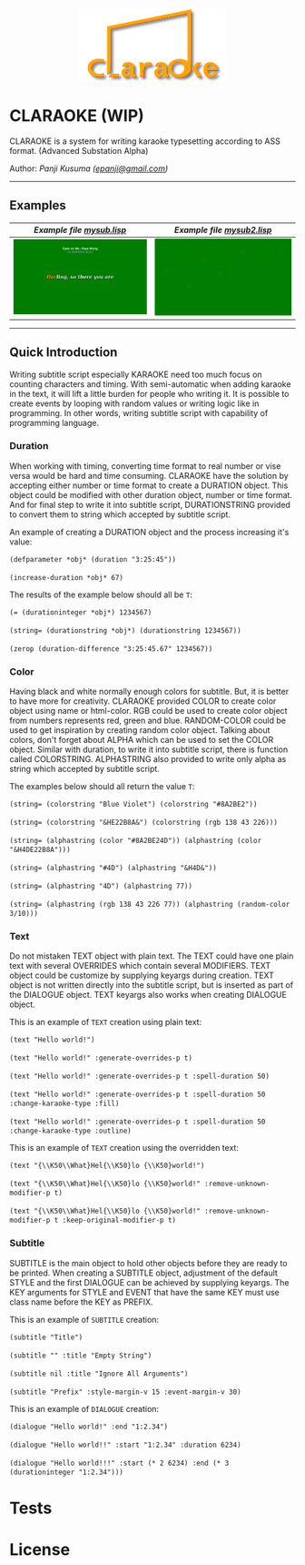 <p align="center">
    <img src="claraoke.png" alt="LOGO" width="260px" height="130px">
</p>

# CLARAOKE (WIP)

CLARAOKE is a system for writing karaoke typesetting according to ASS
format. (Advanced Substation Alpha)

Author: _Panji Kusuma (epanji@gmail.com)_

---------------------------------------------------------------------------------------------------------

## Examples

| _Example file [mysub.lisp](Examples/mysub.lisp)_ | _Example file [mysub2.lisp](Examples/mysub2.lisp)_ |
|--------------------------------------------------|----------------------------------------------------|
| ![Partial GIF](Examples/mysub.gif)               | ![Partial GIF](Examples/mysub2.gif)                |

---------------------------------------------------------------------------------------------------------

## Quick Introduction

Writing subtitle script especially KARAOKE need too much focus on
counting characters and timing. With semi-automatic when adding
karaoke in the text, it will lift a little burden for people who
writing it. It is possible to create events by looping with random
values or writing logic like in programming. In other words, writing
subtitle script with capability of programming language.

### Duration

When working with timing, converting time format to real number or
vise versa would be hard and time consuming. CLARAOKE have the
solution by accepting either number or time format to create a
DURATION object. This object could be modified with other duration
object, number or time format. And for final step to write it into
subtitle script, DURATIONSTRING provided to convert them to string
which accepted by subtitle script.

An example of creating a DURATION object and the process increasing
it's value:

```common-lisp
(defparameter *obj* (duration "3:25:45"))

(increase-duration *obj* 67)
```

The results of the example below should all be ``T``:

```common-lisp
(= (durationinteger *obj*) 1234567)

(string= (durationstring *obj*) (durationstring 1234567))

(zerop (duration-difference "3:25:45.67" 1234567))
```

### Color

Having black and white normally enough colors for subtitle. But, it is
better to have more for creativity. CLARAOKE provided COLOR to create
color object using name or html-color. RGB could be used to create
color object from numbers represents red, green and blue. RANDOM-COLOR
could be used to get inspiration by creating random color
object. Talking about colors, don't forget about ALPHA which can be
used to set the COLOR object. Similar with duration, to write it into
subtitle script, there is function called COLORSTRING. ALPHASTRING
also provided to write only alpha as string which accepted by subtitle
script.

The examples below should all return the value ``T``:

```common-lisp
(string= (colorstring "Blue Violet") (colorstring "#8A2BE2"))

(string= (colorstring "&HE22B8A&") (colorstring (rgb 138 43 226)))

(string= (alphastring (color "#8A2BE24D")) (alphastring (color "&H4DE22B8A")))

(string= (alphastring "#4D") (alphastring "&H4D&"))

(string= (alphastring "4D") (alphastring 77))

(string= (alphastring (rgb 138 43 226 77)) (alphastring (random-color 3/10)))
```

### Text

Do not mistaken TEXT object with plain text. The TEXT could have one
plain text with several OVERRIDES which contain several
MODIFIERS. TEXT object could be customize by supplying keyargs during
creation. TEXT object is not written directly into the subtitle
script, but is inserted as part of the DIALOGUE object. TEXT keyargs
also works when creating DIALOGUE object.

This is an example of ``TEXT`` creation using plain text:

```common-lisp
(text "Hello world!")

(text "Hello world!" :generate-overrides-p t)

(text "Hello world!" :generate-overrides-p t :spell-duration 50)

(text "Hello world!" :generate-overrides-p t :spell-duration 50 :change-karaoke-type :fill)

(text "Hello world!" :generate-overrides-p t :spell-duration 50 :change-karaoke-type :outline)
```

This is an example of ``TEXT`` creation using the overridden text:

```common-lisp
(text "{\\K50\\What}Hel{\\K50}lo {\\K50}world!")

(text "{\\K50\\What}Hel{\\K50}lo {\\K50}world!" :remove-unknown-modifier-p t)

(text "{\\K50\\What}Hel{\\K50}lo {\\K50}world!" :remove-unknown-modifier-p t :keep-original-modifier-p t)
```

### Subtitle

SUBTITLE is the main object to hold other objects before they are
ready to be printed. When creating a SUBTITLE object, adjustment of
the default STYLE and the first DIALOGUE can be achieved by supplying
keyargs. The KEY arguments for STYLE and EVENT that have the same KEY
must use class name before the KEY as PREFIX.

This is an example of ``SUBTITLE`` creation:

```common-lisp
(subtitle "Title")

(subtitle "" :title "Empty String")

(subtitle nil :title "Ignore All Arguments")

(subtitle "Prefix" :style-margin-v 15 :event-margin-v 30)
```

This is an example of ``DIALOGUE`` creation:

```common-lisp
(dialogue "Hello world!" :end "1:2.34")

(dialogue "Hello world!!" :start "1:2.34" :duration 6234)

(dialogue "Hello world!!!" :start (* 2 6234) :end (* 3 (durationinteger "1:2.34")))
```

# Tests

# License


